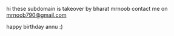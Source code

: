  hi these  subdomain is takeover by bharat mrnoob 
 contact me on mrnoob790@gmail.com
 
 
 happy birthday annu :) 
